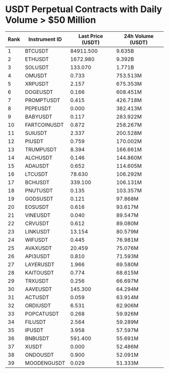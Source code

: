 # USDT Perpetual Contracts with Daily Volume > $50 Million

| Rank | Instrument ID | Last Price (USDT) | 24h Volume (USDT) |
|------|---------------|-------------------|-------------------|
| 1 | BTCUSDT | 84911.500 | 9.635B |
| 2 | ETHUSDT | 1672.980 | 9.392B |
| 3 | SOLUSDT | 133.070 | 1.771B |
| 4 | OMUSDT | 0.733 | 753.513M |
| 5 | XRPUSDT | 2.157 | 675.353M |
| 6 | DOGEUSDT | 0.166 | 608.451M |
| 7 | PROMPTUSDT | 0.415 | 426.718M |
| 8 | PEPEUSDT | 0.000 | 382.413M |
| 9 | BABYUSDT | 0.117 | 283.922M |
| 10 | FARTCOINUSDT | 0.872 | 258.267M |
| 11 | SUIUSDT | 2.337 | 200.528M |
| 12 | PIUSDT | 0.759 | 170.002M |
| 13 | TRUMPUSDT | 8.394 | 166.661M |
| 14 | ALCHUSDT | 0.146 | 144.860M |
| 15 | ADAUSDT | 0.652 | 114.605M |
| 16 | LTCUSDT | 78.630 | 106.292M |
| 17 | BCHUSDT | 339.100 | 106.131M |
| 18 | PNUTUSDT | 0.135 | 103.357M |
| 19 | GODSUSDT | 0.121 | 97.868M |
| 20 | EOSUSDT | 0.616 | 93.617M |
| 21 | VINEUSDT | 0.040 | 89.547M |
| 22 | CRVUSDT | 0.612 | 89.080M |
| 23 | LINKUSDT | 13.154 | 80.579M |
| 24 | WIFUSDT | 0.445 | 76.981M |
| 25 | AVAXUSDT | 20.459 | 75.076M |
| 26 | API3USDT | 0.810 | 71.593M |
| 27 | LAYERUSDT | 1.966 | 69.580M |
| 28 | KAITOUSDT | 0.774 | 68.615M |
| 29 | TRXUSDT | 0.256 | 66.697M |
| 30 | AAVEUSDT | 145.300 | 64.294M |
| 31 | ACTUSDT | 0.059 | 63.914M |
| 32 | ORDIUSDT | 6.531 | 62.906M |
| 33 | POPCATUSDT | 0.268 | 59.926M |
| 34 | FILUSDT | 2.564 | 59.289M |
| 35 | IPUSDT | 3.958 | 57.597M |
| 36 | BNBUSDT | 591.400 | 55.691M |
| 37 | XUSDT | 0.000 | 52.486M |
| 38 | ONDOUSDT | 0.900 | 52.091M |
| 39 | MOODENGUSDT | 0.029 | 51.333M |
